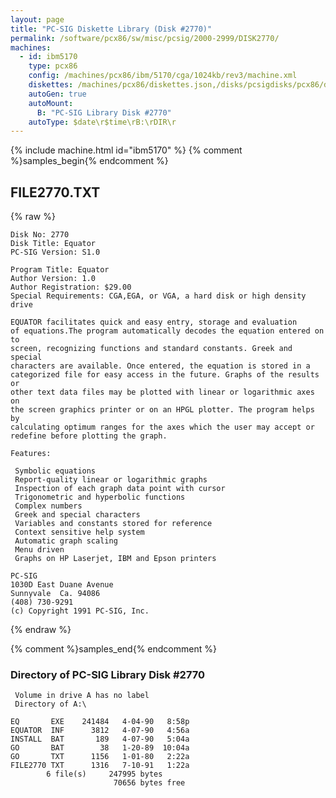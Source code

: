```yaml
---
layout: page
title: "PC-SIG Diskette Library (Disk #2770)"
permalink: /software/pcx86/sw/misc/pcsig/2000-2999/DISK2770/
machines:
  - id: ibm5170
    type: pcx86
    config: /machines/pcx86/ibm/5170/cga/1024kb/rev3/machine.xml
    diskettes: /machines/pcx86/diskettes.json,/disks/pcsigdisks/pcx86/diskettes.json
    autoGen: true
    autoMount:
      B: "PC-SIG Library Disk #2770"
    autoType: $date\r$time\rB:\rDIR\r
---
```


{% include machine.html id="ibm5170" %}
{% comment %}samples_begin{% endcomment %}

## FILE2770.TXT

{% raw %}
```
Disk No: 2770
Disk Title: Equator
PC-SIG Version: S1.0

Program Title: Equator
Author Version: 1.0
Author Registration: $29.00
Special Requirements: CGA,EGA, or VGA, a hard disk or high density drive

EQUATOR facilitates quick and easy entry, storage and evaluation
of equations.The program automatically decodes the equation entered on to
screen, recognizing functions and standard constants. Greek and special
characters are available. Once entered, the equation is stored in a
categorized file for easy access in the future. Graphs of the results or
other text data files may be plotted with linear or logarithmic axes on
the screen graphics printer or on an HPGL plotter. The program helps by
calculating optimum ranges for the axes which the user may accept or
redefine before plotting the graph.

Features:

 Symbolic equations
 Report-quality linear or logarithmic graphs
 Inspection of each graph data point with cursor
 Trigonometric and hyperbolic functions
 Complex numbers
 Greek and special characters
 Variables and constants stored for reference
 Context sensitive help system
 Automatic graph scaling
 Menu driven
 Graphs on HP Laserjet, IBM and Epson printers

PC-SIG
1030D East Duane Avenue
Sunnyvale  Ca. 94086
(408) 730-9291
(c) Copyright 1991 PC-SIG, Inc.
```
{% endraw %}

{% comment %}samples_end{% endcomment %}

### Directory of PC-SIG Library Disk #2770

     Volume in drive A has no label
     Directory of A:\

    EQ       EXE    241484   4-04-90   8:58p
    EQUATOR  INF      3812   4-07-90   4:56a
    INSTALL  BAT       189   4-07-90   5:04a
    GO       BAT        38   1-20-89  10:04a
    GO       TXT      1156   1-01-80   2:22a
    FILE2770 TXT      1316   7-10-91   1:22a
            6 file(s)     247995 bytes
                           70656 bytes free
